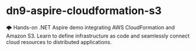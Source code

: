 # dn9-aspire-cloudformation-s3
🌩️ Hands-on .NET Aspire demo integrating AWS CloudFormation and Amazon S3. Learn to define infrastructure as code and seamlessly connect cloud resources to distributed applications.
